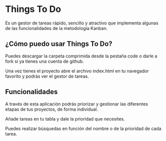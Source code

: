 # Things To Do
Es un gestor de tareas rápido, sencillo y atractivo que implementa algunas de las funcionalidades de la metodología Kanban.

## ¿Cómo puedo usar Things To Do?
Puedes descargar la carpeta comprimida desde la pestaña code o darle a fork si ya tienes una cuenta de github.

Una vez tienes el proyecto abre el archivo index.html en tu navegador favorito y podrás ver el gestor de tareas.

## Funcionalidades

A través de esta aplicación podrás priorizar y gestionar las diferentes etapas de tus proyectos, de forma individual.

Añade tareas en tu tabla y dale la prioridad que necesites.

Puedes realizar búsquedas en función del nombre o de la prioridad de cada tarea.


